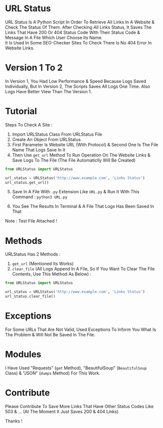 # URL Status

URL Status Is A Python Script In Order To Retrieve All Links In A Website & Check The Status Of Them. After Checking All Links Status, It Saves The Links That Have 200 Or 404 Status Code With Their Status Code & Message In A File Which User Choose Its Name.<br>
It Is Used In Some SEO-Checker Sites To Check There Is No 404 Error In Website Links.

# Version 1 To 2

In Version 1, You Had Low Performance & Speed Because Logs Saved Individually, But In Version 2, The Scripts Saves All Logs One Time. Also Logs Have Better View Than The Version 1.

# Tutorial

Steps To Check A Site :

1. Import URLStatus Class From URLStatus File 
2. Create An Object From URLStatus
3. First Parameter Is Website URL (With Protocol) & Second One Is The File Name That Logs Save In It
4. Then Use ```get_url``` Method To Run Operation On The Website Links & Save Logs To The File (The File Automaticlly Will Be Created)
```python
from URLStatus import URLStatus

url_status = URLStatus('http://www.example.com', 'Links Status')
url_status.get_url()
```
5. Save In A File With ```.py``` Extension Like ```URL.py``` & Run It With This Command :
```python3 URL.py```

6. You See The Results In Terminal & A File That Logs Has Been Saved In That 

Note : Test File Attached !

# Methods

URLStatus Has 2 Methods :

1. ```get_url``` (Mentioned Its Works)
2. ```clear_file``` (All Logs Append In A File, So If You Want To Clear The File Contents, Use This Method As Below) :
```python
from URLStatus import URLStatus

url_status = URLStatus('http://www.example.com', 'Links Status')
url_status.clear_file()
```

# Exceptions

For Some URLs That Are Not Valid, Used Exceptions To Inform You What Is The Problem & Will Not Be Saved In The File.

# Modules

I Have Used "Requests" (```get``` Method), "BeautifulSoup" (```BeautifulSoup``` Class) & "JSON" (```dumps``` Method) For This Work.

# Contribute
Please Contribute To Save More Links That Have Other Status Codes Like 503 & ... (At The Moment It Just Saves 200 & 404 Links)

Thanks !
